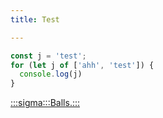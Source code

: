 ```yaml
---
title: Test

---
```


```js
const j = 'test';
for (let j of ['ahh', 'test']) {
  console.log(j)
}
```

[:::sigma:::Balls.:::](./sigma)